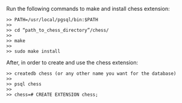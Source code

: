 Run the following commands to make and install chess extension:
```
>> PATH=/usr/local/pgsql/bin:$PATH
>> 
>> cd “path_to_chess_directory”/chess/
>>
>> make
>>
>> sudo make install
```

After, in order to create and use the chess extension:

```
>> createdb chess (or any other name you want for the database)
>>
>> psql chess
>>
>> chess=# CREATE EXTENSION chess;
```
